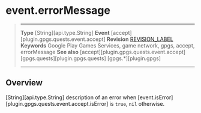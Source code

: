 # event.errorMessage

> --------------------- ------------------------------------------------------------------------------------------
> __Type__              [String][api.type.String]
> __Event__             [accept][plugin.gpgs.quests.event.accept]
> __Revision__          [REVISION_LABEL](REVISION_URL)
> __Keywords__          Google Play Games Services, game network, gpgs, accept, errorMessage
> __See also__          [accept][plugin.gpgs.quests.event.accept]
>						[gpgs.quests][plugin.gpgs.quests]
>                       [gpgs.*][plugin.gpgs]
> --------------------- ------------------------------------------------------------------------------------------

## Overview

[String][api.type.String] description of an error when [event.isError][plugin.gpgs.quests.event.accept.isError] is `true`, `nil` otherwise.